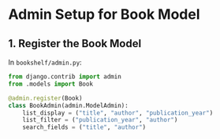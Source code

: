 # Admin Setup for Book Model

## 1. Register the Book Model
In `bookshelf/admin.py`:

```python
from django.contrib import admin
from .models import Book

@admin.register(Book)
class BookAdmin(admin.ModelAdmin):
    list_display = ("title", "author", "publication_year")
    list_filter = ("publication_year", "author")
    search_fields = ("title", "author")

